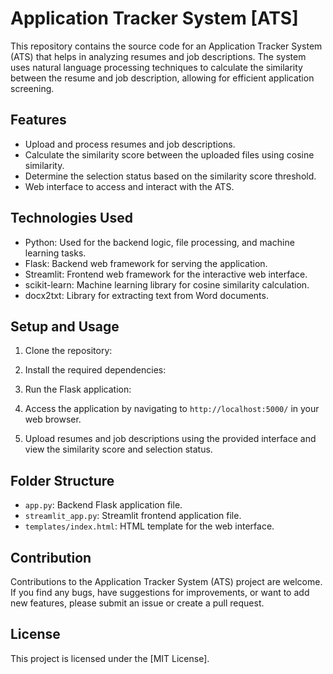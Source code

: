 # Application Tracker System [ATS]

This repository contains the source code for an Application Tracker System (ATS) that helps in analyzing resumes and job descriptions. The system uses natural language processing techniques to calculate the similarity between the resume and job description, allowing for efficient application screening.

## Features

- Upload and process resumes and job descriptions.
- Calculate the similarity score between the uploaded files using cosine similarity.
- Determine the selection status based on the similarity score threshold.
- Web interface to access and interact with the ATS.

## Technologies Used

- Python: Used for the backend logic, file processing, and machine learning tasks.
- Flask: Backend web framework for serving the application.
- Streamlit: Frontend web framework for the interactive web interface.
- scikit-learn: Machine learning library for cosine similarity calculation.
- docx2txt: Library for extracting text from Word documents.

## Setup and Usage

1. Clone the repository:


2. Install the required dependencies:


3. Run the Flask application:


4. Access the application by navigating to `http://localhost:5000/` in your web browser.

5. Upload resumes and job descriptions using the provided interface and view the similarity score and selection status.

## Folder Structure

- `app.py`: Backend Flask application file.
- `streamlit_app.py`: Streamlit frontend application file.
- `templates/index.html`: HTML template for the web interface.
  
## Contribution

Contributions to the Application Tracker System (ATS) project are welcome. If you find any bugs, have suggestions for improvements, or want to add new features, please submit an issue or create a pull request.

## License

This project is licensed under the [MIT License].

